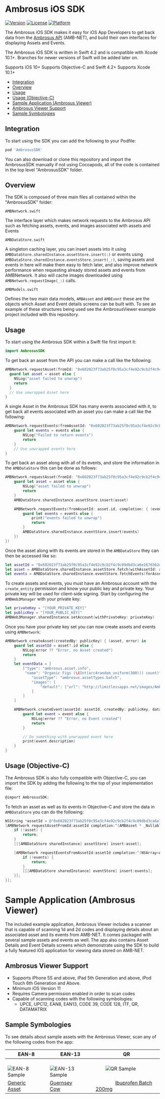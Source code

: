 # Ambrosus iOS SDK

[![Version](https://img.shields.io/cocoapods/v/AmbrosusSDK.svg?style=flat)](http://cocoapods.org/pods/AmbrosusSDK)
[![License](https://img.shields.io/cocoapods/l/AmbrosusSDK.svg?style=flat)](http://cocoapods.org/pods/AmbrosusSDK)
[![Platform](https://img.shields.io/cocoapods/p/AmbrosusSDK.svg?style=flat)](http://cocoapods.org/pods/AmbrosusSDK)

The Ambrosus iOS SDK makes it easy for iOS App Developers to get back data from the [Ambrosus API](https://ambrosus.docs.apiary.io) (AMB-NET), and build their own interfaces for displaying Assets and Events.

The Ambrosus iOS SDK is written in Swift 4.2 and is compatible with Xcode 10.1+. Branches for newer versions of Swift will be added later on.

Supports iOS 10+
Supports Objective-C and Swift 4.2+
Supports Xcode 10.1+

* [Integration](#integration)
* [Overview](#overview)
* [Usage](#usage)
* [Usage (Objective-C)](#usage-objective-c)
* [Sample Application (Ambrosus Viewer)](#sample-application-ambrosus-viewer)
* [Ambrosus Viewer Support](#ambrosus-viewer-support)
* [Sample Symbologies](#sample-symbologies)

## Integration

To start using the SDK you can add the following to your Podfile:

```ruby
pod 'AmbrosusSDK'
```

You can also download or clone this repository and import the AmbrosusSDK manually if not using Cocoapods, all of the code is contained in the top level "AmbrosusSDK" folder.

## Overview

The SDK is composed of three main files all contained within the "AmbrosusSDK" folder:

`AMBNetwork.swift` 

The interface layer which makes network requests to the Ambrosus API such as fetching assets, events, and images associated with assets and Events

`AMBDataStore.swift`

A singleton caching layer, you can insert assets into it using `AMBDataStore.sharedInstance.assetStore.insert(:)` or events using `AMBDataStore.sharedInstance.eventsStore.insert(_:)`, saving assets and events in here will make them easy to fetch later, and also improve network performance when requesting already stored assets and events from AMBNetwork. It also will cache images downloaded using `AMBNetwork.requestImage(_:)` calls.

`AMBModels.swift`

Defines the two main data models, `AMBAsset` and `AMBEvent` these are the objects which Asset and Event details screens can be built with. To see an example of these structures being used see the AmbrosusViewer example project included with this repository.

## Usage

To start using the Ambrosus SDK within a Swift file first import it:
```swift
import AmbrosusSDK
```

To get back an asset from the API you can make a call like the following:

```swift
AMBNetwork.requestAsset(fromId: "0x602023f73ab25f0c95a3cf4e92c9cb2f4c9c09dbd3ca6e167d362de6e7f1eeae", completion: { (asset) in
  guard let asset = asset else {
    NSLog("asset failed to unwrap")
    return
  }
  // Use unwrapped Asset here
}
```

A single Asset in the Ambrosus SDK has many events associated with it, to get back all events associated with an asset you can make a call like the following:

```swift
AMBNetwork.requestEvents(fromAssetId: "0x602023f73ab25f0c95a3cf4e92c9cb2f4c9c09dbd3ca6e167d362de6e7f1eeae") { (events) in
    guard let events = events else {
        NSLog("Failed to return events")
        return
    }
    // Use unwrapped events here
}
```

To get back an asset along with all of its events, and store the information in the `AMBDataStore` this can be done as follows:

```swift
AMBNetwork.requestAsset(fromId: "0x602023f73ab25f0c95a3cf4e92c9cb2f4c9c09dbd3ca6e167d362de6e7f1eeae", completion: { (asset) in
    guard let asset = asset else {
        NSLog("asset failed to unwrap")
        return
    }
    AMBDataStore.sharedInstance.assetStore.insert(asset)

    AMBNetwork.requestEvents(fromAssetId: asset.id, completion: { (events) in
        guard let events = events else {
            print("events failed to unwrap")
            return
        }
        AMBDataStore.sharedInstance.eventStore.insert(events)
    })
})
```

Once the asset along with its events are stored in the `AMBDataStore` they can then be accessed like so:
```swift
let assetId = "0x602023f73ab25f0c95a3cf4e92c9cb2f4c9c09dbd3ca6e167d362de6e7f1eeae"
let asset = AMBDataStore.sharedInstance.assetStore.fetch(withAssetId: assetId)
let events = AMBDataStore.sharedInstance.eventStore.fetchEvents(forAssetId: assetId)
```

To create assets and events, you must have an Ambrosus account with the `create_entity` permission and know your public key and private key. Your private key will be used for client-side signing. Start by configuring the `AMBWeb3Manager` with your private key:

```swift
let privateKey = "[YOUR_PRIVATE_KEY]"
let publicKey = "[YOUR_PUBLIC_KEY]"
AMBWeb3Manager.sharedInstance.setAccount(withPrivateKey: privateKey)
```

Once you have your private key set you can now create assets and events using `AMBNetwork`:
```swift
AMBNetwork.createAsset(createdBy: publicKey) { (asset, error) in
    guard let assetId = asset?.id else {
        NSLog(error ?? "Error, no Asset created")
        return
    }
    let eventData = [
        ["type": "ambrosus.asset.info",
         "name": "Organic Figs (\(Int(arc4random_uniform(300))) count)",
            "assetType": "ambrosus.assetTypes.batch",
            "images": [
                "default": ["url": "http://limitlessapps.net/images/AmberAssets/figs.png"]
            ]
        ]
    ]

    AMBNetwork.createEvent(assetId: assetId, createdBy: publicKey, data: eventData) { (event, error) in
        guard let event = event else {
            NSLog(error ?? "Error, no Event created")
            return
        }

        // Do something with unwrapped event here
        print(event.description)
    }
}
```

## Usage (Objective-C)

The Ambrosus SDK is also fully compatible with Objective-C, you can import the SDK by adding the following to the top of your implementation file:
```objective-c
@import AmbrosusSDK;
```

To fetch an asset as well as its events in Objective-C and store the data in `AMBDataStore` you can do the following:

```objective-c
NSString *assetId = @"0x602023f73ab25f0c95a3cf4e92c9cb2f4c9c09dbd3ca6e167d362de6e7f1eeae";
[AMBNetwork requestAssetFromId:assetId completion:^(AMBAsset * _Nullable asset) {
    if (!asset) {
        return;
    }
    [[[AMBDataStore sharedInstance] assetStore] insert:asset];

    [AMBNetwork requestEventsFromAssetId:assetId completion:^(NSArray<AMBEvent *> * _Nullable events) {
        if (!events) {
            return;
        }
        [[[AMBDataStore sharedInstance] eventStore] insert:events];
    }];
}];
```

# Sample Application (Ambrosus Viewer)

The included example application, Ambrosus Viewer includes a scanner that is capable of scanning 1d and 2d codes and displaying details about an associated asset and its events from AMB-NET. It comes packaged with several sample assets and events as well. The app also contains Asset Details and Event Details screens which demonstrate using the SDK to build a fully featured iOS application for viewing data stored on AMB-NET.

## Ambrosus Viewer Support

* Supports iPhone 5S and above, iPad 5th Generation and above, iPod Touch 6th Generation and Above.
* Minimum iOS Version 11
* Requires Camera permission enabled in order to scan codes
* Capable of scanning codes with the following symbologies:
  * UPCE, UPC12, EAN8, EAN13, CODE 39, CODE 128, ITF, QR, DATAMATRIX

## Sample Symbologies

To see details about sample assets with the Ambrosus Viewer, scan any of the following codes from the app:

|   EAN-8   |   EAN-13   |     QR     |
| --------- | ---------------------------------- | ---------- |
| &emsp;&emsp;![EAN-8 Sample](https://i.imgur.com/m7QZIaS.png)   | &emsp;&emsp;![EAN-13 Sample](https://i.imgur.com/1HXwtPr.png) | &emsp;&emsp;![QR Sample](https://i.imgur.com/JfEUGo8.png)&emsp;&emsp;
|  <a href="https://gateway-test.ambrosus.com/events?data[type]=ambrosus.asset.identifier&data[identifiers.ean8]=96385074" target="_blank">Generic Asset</a>&emsp;  | <a href="https://gateway-test.ambrosus.com/events?data[type]=ambrosus.asset.identifier&data[identifiers.ean13]=6942507312009" target="_blank">Guernsey Cow</a>&emsp;&emsp; | &emsp;&emsp;&emsp;&emsp;<a href="https://gateway-test.ambrosus.com/assets/0x4c289b68b5bb1a098a4aa622b84d6f523e02fc9346a3a0a99efdfd8a96ba56df" target="_blank">Ibuprofen Batch 200mg</a>&emsp;&emsp;
